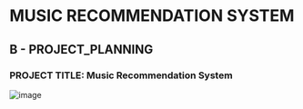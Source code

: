 # MUSIC RECOMMENDATION SYSTEM

## B - PROJECT_PLANNING

### PROJECT TITLE: Music Recommendation System

![image](https://user-images.githubusercontent.com/61228451/210139146-ee221324-e7b4-4df4-bd87-d7814931f375.png)

